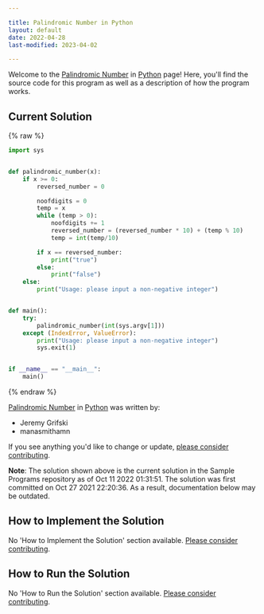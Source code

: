 ```yaml
---

title: Palindromic Number in Python
layout: default
date: 2022-04-28
last-modified: 2023-04-02

---
```


Welcome to the [Palindromic Number](https://sampleprograms.io/projects/palindromic-number) in [Python](https://sampleprograms.io/languages/python) page! Here, you'll find the source code for this program as well as a description of how the program works.

## Current Solution

{% raw %}

```python
import sys


def palindromic_number(x):
    if x >= 0:
        reversed_number = 0

        noofdigits = 0
        temp = x
        while (temp > 0):
            noofdigits += 1
            reversed_number = (reversed_number * 10) + (temp % 10)
            temp = int(temp/10)

        if x == reversed_number:
            print("true")
        else:
            print("false")
    else:
        print("Usage: please input a non-negative integer")


def main():
    try:
        palindromic_number(int(sys.argv[1]))
    except (IndexError, ValueError):
        print("Usage: please input a non-negative integer")
        sys.exit(1)


if __name__ == "__main__":
    main()
```

{% endraw %}

[Palindromic Number](https://sampleprograms.io/projects/palindromic-number) in [Python](https://sampleprograms.io/languages/python) was written by:

- Jeremy Grifski
- manasmithamn

If you see anything you'd like to change or update, [please consider contributing](https://github.com/TheRenegadeCoder/sample-programs).

**Note**: The solution shown above is the current solution in the Sample Programs repository as of Oct 11 2022 01:31:51. The solution was first committed on Oct 27 2021 22:20:36. As a result, documentation below may be outdated.

## How to Implement the Solution

No 'How to Implement the Solution' section available. [Please consider contributing](https://github.com/TheRenegadeCoder/sample-programs-website).

## How to Run the Solution

No 'How to Run the Solution' section available. [Please consider contributing](https://github.com/TheRenegadeCoder/sample-programs-website).